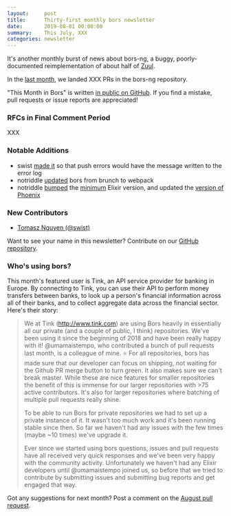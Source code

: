 ```yaml
---
layout:     post
title:      Thirty-first monthly bors newsletter
date:       2019-08-01 00:00:00
summary:    This July, XXX
categories: newsletter
---
```


It's another monthly burst of news about bors-ng, a buggy, poorly-documented reimplementation of about half of [Zuul](https://zuul-ci.org/docs/zuul/).

In the [last month](https://github.com/bors-ng/bors-ng/pulls?utf8=%E2%9C%93&q=is%3Apr%20is%3Amerged%20closed%3A2019-07-01..2019-07-31),
we landed XXX PRs in the bors-ng repository.

"This Month in Bors" is written [in public on GitHub][GitHub for TMiB].
If you find a mistake, pull requests or issue reports are appreciated!

[GitHub for TMiB]: https://github.com/bors-ng/bors-ng.github.io


### RFCs in Final Comment Period

XXX


### Notable Additions

* swist [made it](https://github.com/bors-ng/bors-ng/pull/700) so that push errors would have the message written to the error log
* notriddle [updated](https://github.com/bors-ng/bors-ng/pull/687) bors from brunch to webpack
* notriddle [bumped](https://github.com/bors-ng/bors-ng/pull/683) the [minimum](https://github.com/bors-ng/bors-ng/pull/645) Elixir version, and updated the [version of Phoenix](https://github.com/bors-ng/bors-ng/pull/668)


### New Contributors

* [Tomasz Nguyen (@swist)](https://github.com/swist)

Want to see your name in this newsletter? Contribute on our [GitHub repository](https://github.com/bors-ng/bors-ng).


### Who's using bors?

This month's featured user is Tink, an API service provider for banking in Europe. By connecting to Tink, you can use their API to perform money transfers between banks, to look up a person's financial information across all of their banks, and to collect aggregate data across the financial sector. Here's their story:

> We at Tink (http://www.tink.com) are using Bors heavily in essentially all our private (and a couple of public, I think) repositories. We've been using it since the beginning of 2018 and have been really happy with it! @umamaistempo, who contributed a bunch of pull requests last month, is a colleague of mine. ⭐️ For all repositories, bors has made sure that our developer can focus on shipping, not waiting for the Github PR merge button to turn green. It also makes sure we can't break master. While these are nice features for smaller repositories the benefit of this is immense for our larger repositories with >75 active contributors. It's also for larger repositories where batching of multiple pull requests really shine.
>
> To be able to run Bors for private repositories we had to set up a private instance of it. It wasn't too much work and it's been running stable since then. So far we haven't had any issues with the few times (maybe ~10 times) we've upgrade it.
>
> Ever since we started using bors questions, issues and pull requests have all received very quick responses and we've been very happy with the community activity. Unfortunately we haven't had any Elixir developers until @umamaistempo joined us, so before that we tried to contribute by submitting issues and submitting bug reports and get engaged that way.

Got any suggestions for next month?
Post a comment on the [August pull request](https://github.com/bors-ng/bors-ng.github.io/pull/82).

